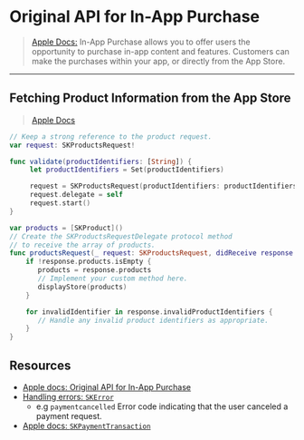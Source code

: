 # Original API for In-App Purchase

> [Apple Docs:](https://developer.apple.com/documentation/storekit/in-app_purchase/original_api_for_in-app_purchase) In-App Purchase allows you to offer users the opportunity to purchase in-app content and features. Customers can make the purchases within your app, or directly from the App Store. 

***

## Fetching Product Information from the App Store

> [Apple Docs](https://developer.apple.com/documentation/storekit/in-app_purchase/original_api_for_in-app_purchase/fetching_product_information_from_the_app_store)

```swift
// Keep a strong reference to the product request.
var request: SKProductsRequest!

func validate(productIdentifiers: [String]) {
     let productIdentifiers = Set(productIdentifiers)

     request = SKProductsRequest(productIdentifiers: productIdentifiers)
     request.delegate = self 
     request.start()
}

var products = [SKProduct]()
// Create the SKProductsRequestDelegate protocol method 
// to receive the array of products.
func productsRequest(_ request: SKProductsRequest, didReceive response: SKProductsResponse) {
    if !response.products.isEmpty {
       products = response.products
       // Implement your custom method here.
       displayStore(products)
    }

    for invalidIdentifier in response.invalidProductIdentifiers {
       // Handle any invalid product identifiers as appropriate.
    }
}
```

## Resources

* [Apple docs: Original API for In-App Purchase](https://developer.apple.com/documentation/storekit/in-app_purchase/original_api_for_in-app_purchase)
* [Handling errors: `SKError`](https://developer.apple.com/documentation/storekit/skerror/code)
  * e.g `paymentcancelled` Error code indicating that the user canceled a payment request.
* [Apple docs: `SKPaymentTransaction`](https://developer.apple.com/documentation/storekit/skpaymenttransaction)
